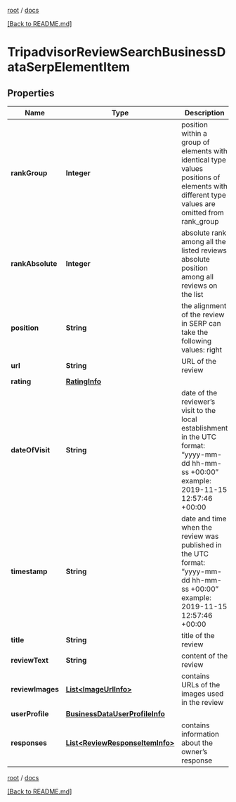 [root](./../ "root") / [docs](./ "docs")

[[Back to README.md]](./../README.md "[Back to README.md]")

# TripadvisorReviewSearchBusinessDataSerpElementItem

## Properties

| Name | Type | Description | Notes |
|------------ | ------------- | ------------- | -------------|
|**rankGroup** | **Integer** | position within a group of elements with identical type values positions of elements with different type values are omitted from rank_group |  [optional] |
|**rankAbsolute** | **Integer** | absolute rank among all the listed reviews absolute position among all reviews on the list |  [optional] |
|**position** | **String** | the alignment of the review in SERP can take the following values: right |  [optional] |
|**url** | **String** | URL of the review |  [optional] |
|**rating** | [**RatingInfo**](RatingInfo.md) |  |  [optional] |
|**dateOfVisit** | **String** | date of the reviewer’s visit to the local establishment in the UTC format: “yyyy-mm-dd hh-mm-ss +00:00” example: 2019-11-15 12:57:46 +00:00 |  [optional] |
|**timestamp** | **String** | date and time when the review was published in the UTC format: “yyyy-mm-dd hh-mm-ss +00:00” example: 2019-11-15 12:57:46 +00:00 |  [optional] |
|**title** | **String** | title of the review |  [optional] |
|**reviewText** | **String** | content of the review |  [optional] |
|**reviewImages** | [**List&lt;ImageUrlInfo&gt;**](ImageUrlInfo.md) | contains URLs of the images used in the review |  [optional] |
|**userProfile** | [**BusinessDataUserProfileInfo**](BusinessDataUserProfileInfo.md) |  |  [optional] |
|**responses** | [**List&lt;ReviewResponseItemInfo&gt;**](ReviewResponseItemInfo.md) | contains information about the owner’s response |  [optional] |

[root](./../ "root") / [docs](./ "docs")

[[Back to README.md]](./../README.md "[Back to README.md]")